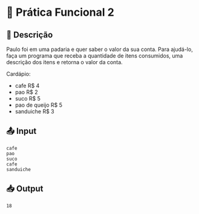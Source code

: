 # 🍞 Prática Funcional 2

## 📝 Descrição

Paulo foi em uma padaria e quer saber o valor da sua conta. Para ajudá-lo, faça um programa que receba a quantidade de itens consumidos, uma descrição dos itens e retorna o valor da conta.

Cardápio:

- cafe R$ 4
- pao R$ 2
- suco R$ 5
- pao de queijo R$ 5
- sanduiche R$ 3

## 📤 Input

```
cafe
pao
suco
cafe
sanduiche
```

## 📥 Output

```
18
```
